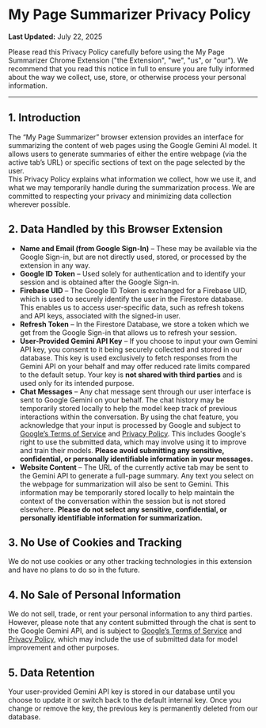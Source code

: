 # My Page Summarizer Privacy Policy
**Last Updated:** July 22, 2025


Please read this Privacy Policy carefully before using the My Page Summarizer Chrome Extension ("the Extension", "we", "us", or "our").
We recommend that you read this notice in full to ensure you are fully informed about the way we collect, use, store, or otherwise process your personal information.


---

## 1. Introduction
The “My Page Summarizer” browser extension provides an interface for summarizing the content of web pages using the Google Gemini AI model. It allows users to generate summaries of either the entire webpage (via the active tab’s URL) or specific sections of text on the page selected by the user.  
This Privacy Policy explains what information we collect, how we use it, and what we may temporarily handle during the summarization process. We are committed to respecting your privacy and minimizing data collection wherever possible.

## 2. Data Handled by this Browser Extension
- **Name and Email (from Google Sign-In)** – These may be available via the Google Sign-in, but are not directly used, stored, or processed by the extension in any way.
- **Google ID Token** – Used solely for authentication and to identify your session and is obtained after the Google Sign-in.
- **Firebase UID** – The Google ID Token is exchanged for a Firebase UID, which is used to securely identify the user in the Firestore database. This enables us to access user-specific data, such as refresh tokens and API keys, associated with the signed-in user.
- **Refresh Token** – In the Firestore Database, we store a token which we get from the Google Sign-in that allows us to refresh your session.
- **User-Provided Gemini API Key** – If you choose to input your own Gemini API key, you consent to it being securely collected and stored in our database. This key is used exclusively to fetch responses from the Gemini API on your behalf and may offer reduced rate limits compared to the default setup. Your key is **not shared with third parties** and is used only for its intended purpose.
- **Chat Messages** – Any chat message sent through our user interface is sent to Google Gemini on your behalf. The chat history may be temporarily stored locally to help the model keep track of previous interactions within the conversation. By using the chat feature, you acknowledge that your input is processed by Google and subject to [Google’s Terms of Service](https://ai.google.dev/gemini-api/terms) and [Privacy Policy](https://policies.google.com/privacy). This includes Google's right to use the submitted data, which may involve using it to improve and train their models. **Please avoid submitting any sensitive, confidential, or personally identifiable information in your messages.**
- **Website Content** – The URL of the currently active tab may be sent to the Gemini API to generate a full-page summary. Any text you select on the webpage for summarization will also be sent to Gemini. This information may be temporarily stored locally to help maintain the context of the conversation within the session but is not stored elsewhere. **Please do not select any sensitive, confidential, or personally identifiable information for summarization.**

## 3. No Use of Cookies and Tracking
We do not use cookies or any other tracking technologies in this extension and have no plans to do so in the future.

## 4. No Sale of Personal Information
We do not sell, trade, or rent your personal information to any third parties. However, please note that any content submitted through the chat is sent to the Google Gemini API, and is subject to [Google’s Terms of Service](https://ai.google.dev/gemini-api/terms) and [Privacy Policy](https://policies.google.com/privacy), which may include the use of submitted data for model improvement and other purposes.

## 5. Data Retention
Your user-provided Gemini API key is stored in our database until you choose to update it or switch back to the default internal key. Once you change or remove the key, the previous key is permanently deleted from our database. 